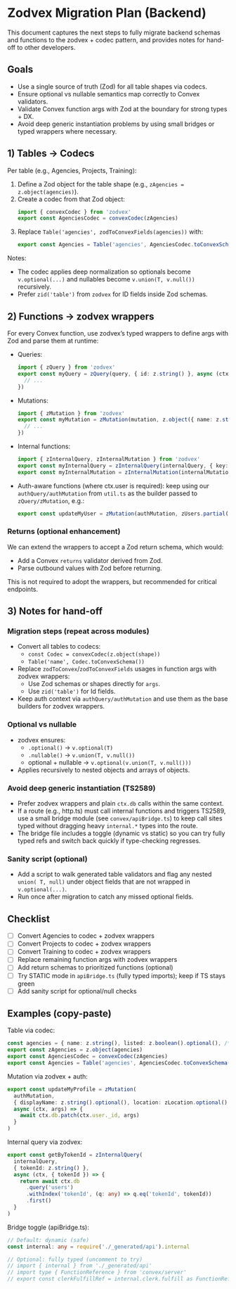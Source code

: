 # Zodvex Migration Plan (Backend)

This document captures the next steps to fully migrate backend schemas and functions to the zodvex + codec pattern, and provides notes for hand-off to other developers.

## Goals

- Use a single source of truth (Zod) for all table shapes via codecs.
- Ensure optional vs nullable semantics map correctly to Convex validators.
- Validate Convex function args with Zod at the boundary for strong types + DX.
- Avoid deep generic instantiation problems by using small bridges or typed wrappers where necessary.

## 1) Tables → Codecs

Per table (e.g., Agencies, Projects, Training):

1. Define a Zod object for the table shape (e.g., `zAgencies = z.object(agencies)`).
2. Create a codec from that Zod object:
   ```ts
   import { convexCodec } from 'zodvex'
   export const AgenciesCodec = convexCodec(zAgencies)
   ```
3. Replace `Table('agencies', zodToConvexFields(agencies))` with:
   ```ts
   export const Agencies = Table('agencies', AgenciesCodec.toConvexSchema())
   ```

Notes:
- The codec applies deep normalization so optionals become `v.optional(...)` and nullables become `v.union(T, v.null())` recursively.
- Prefer `zid('table')` from `zodvex` for ID fields inside Zod schemas.

## 2) Functions → zodvex wrappers

For every Convex function, use zodvex’s typed wrappers to define args with Zod and parse them at runtime:

- Queries:
  ```ts
  import { zQuery } from 'zodvex'
  export const myQuery = zQuery(query, { id: z.string() }, async (ctx, { id }) => {
    // ...
  })
  ```

- Mutations:
  ```ts
  import { zMutation } from 'zodvex'
  export const myMutation = zMutation(mutation, z.object({ name: z.string() }), async (ctx, args) => {
    // ...
  })
  ```

- Internal functions:
  ```ts
  import { zInternalQuery, zInternalMutation } from 'zodvex'
  export const myInternalQuery = zInternalQuery(internalQuery, { key: z.string() }, async (ctx, { key }) => { /* ... */ })
  export const myInternalMutation = zInternalMutation(internalMutation, { key: z.string() }, async (ctx, { key }) => { /* ... */ })
  ```

- Auth-aware functions (where ctx.user is required): keep using our `authQuery/authMutation` from `util.ts` as the builder passed to `zQuery/zMutation`, e.g.:
  ```ts
  export const updateMyUser = zMutation(authMutation, zUsers.partial(), async (ctx, args) => { /* ... */ })
  ```

### Returns (optional enhancement)

We can extend the wrappers to accept a Zod return schema, which would:
- Add a Convex `returns` validator derived from Zod.
- Parse outbound values with Zod before returning.

This is not required to adopt the wrappers, but recommended for critical endpoints.

## 3) Notes for hand-off

### Migration steps (repeat across modules)
- Convert all tables to codecs:
  - `const Codec = convexCodec(z.object(shape))`
  - `Table('name', Codec.toConvexSchema())`
- Replace `zodToConvex`/`zodToConvexFields` usages in function args with zodvex wrappers:
  - Use Zod schemas or shapes directly for `args`.
  - Use `zid('table')` for Id fields.
- Keep auth context via `authQuery/authMutation` and use them as the base builders for zodvex wrappers.

### Optional vs nullable
- zodvex ensures:
  - `.optional()` → `v.optional(T)`
  - `.nullable()` → `v.union(T, v.null())`
  - optional + nullable → `v.optional(v.union(T, v.null()))`
- Applies recursively to nested objects and arrays of objects.

### Avoid deep generic instantiation (TS2589)
- Prefer zodvex wrappers and plain `ctx.db` calls within the same context.
- If a route (e.g., http.ts) must call internal functions and triggers TS2589,
  use a small bridge module (see `convex/apiBridge.ts`) to keep call sites typed
  without dragging heavy `internal.*` types into the route.
- The bridge file includes a toggle (dynamic vs static) so you can try fully typed
  refs and switch back quickly if type-checking regresses.

### Sanity script (optional)
- Add a script to walk generated table validators and flag any nested `union(
  T, null)` under object fields that are not wrapped in `v.optional(...)`.
- Run once after migration to catch any missed optional fields.

## Checklist

- [ ] Convert Agencies to codec + zodvex wrappers
- [ ] Convert Projects to codec + zodvex wrappers
- [ ] Convert Training to codec + zodvex wrappers
- [ ] Replace remaining function args with zodvex wrappers
- [ ] Add return schemas to prioritized functions (optional)
- [ ] Try STATIC mode in `apiBridge.ts` (fully typed imports); keep if TS stays green
- [ ] Add sanity script for optional/null checks

## Examples (copy-paste)

Table via codec:
```ts
const agencies = { name: z.string(), listed: z.boolean().optional(), /* ... */ }
export const zAgencies = z.object(agencies)
export const AgenciesCodec = convexCodec(zAgencies)
export const Agencies = Table('agencies', AgenciesCodec.toConvexSchema())
```

Mutation via zodvex + auth:
```ts
export const updateMyProfile = zMutation(
  authMutation,
  { displayName: z.string().optional(), location: zLocation.optional() },
  async (ctx, args) => {
    await ctx.db.patch(ctx.user._id, args)
  }
)
```

Internal query via zodvex:
```ts
export const getByTokenId = zInternalQuery(
  internalQuery,
  { tokenId: z.string() },
  async (ctx, { tokenId }) => {
    return await ctx.db
      .query('users')
      .withIndex('tokenId', (q: any) => q.eq('tokenId', tokenId))
      .first()
  }
)
```

Bridge toggle (apiBridge.ts):
```ts
// Default: dynamic (safe)
const internal: any = require('./_generated/api').internal

// Optional: fully typed (uncomment to try)
// import { internal } from './_generated/api'
// import type { FunctionReference } from 'convex/server'
// export const clerkFulfillRef = internal.clerk.fulfill as FunctionReference<...>
```
